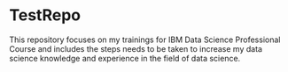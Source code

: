 # TestRepo
This repository focuses on my trainings for IBM Data Science Professional Course and includes the steps needs to be taken to increase my data science knowledge and experience in the field of data science.
